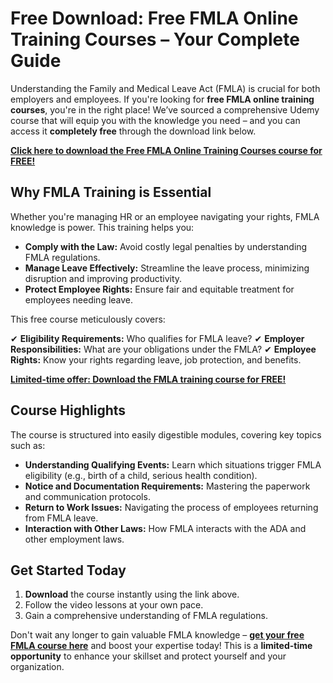 # Free Download: Free FMLA Online Training Courses – Your Complete Guide

Understanding the Family and Medical Leave Act (FMLA) is crucial for both employers and employees. If you're looking for **free FMLA online training courses**, you're in the right place! We’ve sourced a comprehensive Udemy course that will equip you with the knowledge you need – and you can access it **completely free** through the download link below.

[**Click here to download the Free FMLA Online Training Courses course for FREE!**](https://udemywork.com/free-fmla-online-training-courses)

## Why FMLA Training is Essential

Whether you're managing HR or an employee navigating your rights, FMLA knowledge is power. This training helps you:

*   **Comply with the Law:** Avoid costly legal penalties by understanding FMLA regulations.
*   **Manage Leave Effectively:** Streamline the leave process, minimizing disruption and improving productivity.
*   **Protect Employee Rights:** Ensure fair and equitable treatment for employees needing leave.

This free course meticulously covers:

✔ **Eligibility Requirements:** Who qualifies for FMLA leave?
✔ **Employer Responsibilities:** What are your obligations under the FMLA?
✔ **Employee Rights:** Know your rights regarding leave, job protection, and benefits.

[**Limited-time offer: Download the FMLA training course for FREE!**](https://udemywork.com/free-fmla-online-training-courses)

## Course Highlights

The course is structured into easily digestible modules, covering key topics such as:

*   **Understanding Qualifying Events:** Learn which situations trigger FMLA eligibility (e.g., birth of a child, serious health condition).
*   **Notice and Documentation Requirements:** Mastering the paperwork and communication protocols.
*   **Return to Work Issues:** Navigating the process of employees returning from FMLA leave.
*   **Interaction with Other Laws:** How FMLA interacts with the ADA and other employment laws.

## Get Started Today

1.  **Download** the course instantly using the link above.
2.  Follow the video lessons at your own pace.
3.  Gain a comprehensive understanding of FMLA regulations.

Don't wait any longer to gain valuable FMLA knowledge – **[get your free FMLA course here](https://udemywork.com/free-fmla-online-training-courses)** and boost your expertise today! This is a **limited-time opportunity** to enhance your skillset and protect yourself and your organization.
